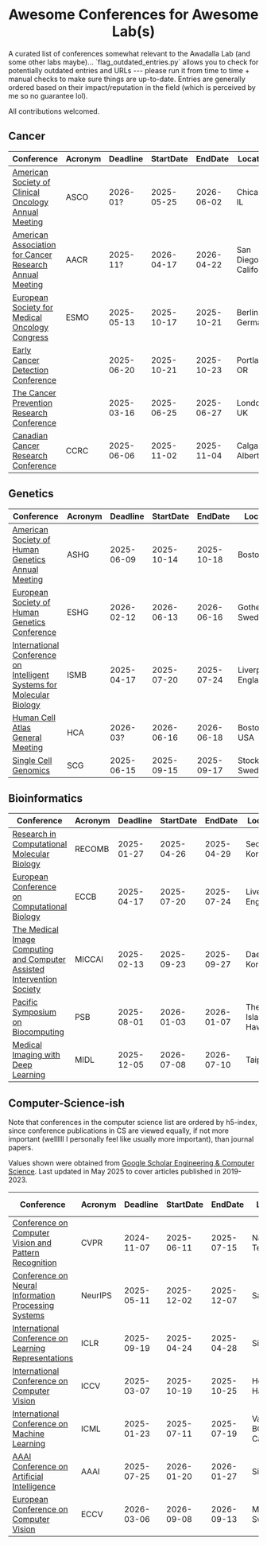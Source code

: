 <div align="center">
<h1>Awesome Conferences for Awesome Lab(s)</h1>
</div>
A curated list of conferences somewhat relevant to the Awadalla Lab (and some other labs maybe)... `flag_outdated_entries.py` allows you to check for potentially outdated entries and URLs --- please run it from time to time + manual checks to make sure things are up-to-date. Entries are generally ordered based on their impact/reputation in the field (which is perceived by me so no guarantee lol).

All contributions welcomed. 

## Cancer

| Conference                                                   | Acronym | Deadline   | StartDate  | EndDate    | Location              | Regularity |
| ------------------------------------------------------------ | ------- | ------------ | --------------------- | --------------------- | ---------- | ------------------------------------------------------------ |
| [American Society of Clinical Oncology Annual Meeting](https://conferences.asco.org/am/attend) | ASCO    | 2026-01? | 2025-05-25 | 2026-06-02 | Chicago, IL           | Annual     |
| [American Association for Cancer Research Annual Meeting](https://www.aacr.org/meeting/aacr-annual-meeting-2026/) | AACR    | 2025-11? | 2026-04-17 | 2026-04-22 | San Diego, California | Annual     |
| [European Society for Medical Oncology Congress](https://www.esmo.org/meeting-calendar/esmo-congress-2025) | ESMO    | 2025-05-13 | 2025-10-17 | 2025-10-21 | Berlin, Germany       | Annual     |
| [Early Cancer Detection Conference](https://www.earlydetectionresearch.com/) |         | 2025-06-20 | 2025-10-21 | 2025-10-23 | Portland, OR          | Annual     |
| [The Cancer Prevention Research Conference](https://www.cancerresearchuk.org/funding-for-researchers/research-events-and-conferences/the-cancer-prevention-research-conference) |         | 2025-03-16 | 2025-06-25 | 2025-06-27 | London, UK            | Annual     |
| [Canadian Cancer Research Conference](https://www.ccra-acrc.ca/conference/) | CCRC    | 2025-06-06 | 2025-11-02 | 2025-11-04 | Calgary, Alberta      | Biennial   |
## Genetics

| Conference                                                   | Acronym | Deadline   | StartDate  | EndDate    | Location           | Regularity |
| ------------------------------------------------------------ | ------- | ---------- | ---------- | ---------- | ------------------ | ---------- |
| [American Society of Human Genetics Annual Meeting](https://www.ashg.org/meetings/2025meeting/) | ASHG    | 2025-06-09 | 2025-10-14 | 2025-10-18 | Boston             | Annual     |
| [European Society of Human Genetics Conference](https://2026.eshg.org/) | ESHG    | 2026-02-12 | 2026-06-13 | 2026-06-16 | Gothenburg, Sweden | Annual     |
| [International Conference on Intelligent Systems for Molecular Biology](https://www.iscb.org/ismbeccb2025/home) | ISMB    | 2025-04-17 | 2025-07-20 | 2025-07-24 | Liverpool, England | Annual     |
| [Human Cell Atlas General Meeting](https://www.humancellatlas.org/event/hca-general-meeting-2026/) | HCA     | 2026-03?   | 2026-06-16 | 2026-06-18 | Boston, USA        | Annual     |
| [Single Cell Genomics](https://conferences.weizmann.ac.il/SCG2025/) | SCG     | 2025-06-15 | 2025-09-15 | 2025-09-17 | Stockholm, Sweden  | Annual     |

## Bioinformatics

| Conference                                                   | Acronym | Deadline   | StartDate  | EndDate    | Location                 | Regularity |
| ------------------------------------------------------------ | ------- | ---------- | ---------- | ---------- | ------------------------ | ---------- |
| [Research in Computational Molecular Biology](https://recomb.org/recomb2025/) | RECOMB  | 2025-01-27 | 2025-04-26 | 2025-04-29 | Seoul, Korea             | Annual     |
| [European Conference on Computational Biology](https://www.iscb.org/ismbeccb2025/home) | ECCB    | 2025-04-17 | 2025-07-20 | 2025-07-24 | Liverpool, England       | Annual     |
| [The Medical Image Computing and Computer Assisted Intervention Society](https://conferences.miccai.org/2025/en/) | MICCAI  | 2025-02-13 | 2025-09-23 | 2025-09-27 | Daejeon, Korea           | Annual     |
| [Pacific Symposium on Biocomputing](https://psb.stanford.edu/) | PSB     | 2025-08-01 | 2026-01-03 | 2026-01-07 | The Big Island of Hawaii | Annual     |
| [Medical Imaging with Deep Learning](https://2026.midl.io/)  | MIDL    | 2025-12-05 | 2026-07-08 | 2026-07-10 | Taipei                   | Annual     |

## Computer-Science-ish

Note that conferences in the computer science list are ordered by h5-index, since conference publications in CS are viewed equally, if not more important (wellllll I personally feel like usually more important), than journal papers. 

Values shown were obtained from [Google Scholar Engineering & Computer Science](https://scholar.google.com/citations?view_op=top_venues&hl=en&vq=eng). Last updated in May 2025 to cover articles published in 2019-2023.

| Conference                                                   | Acronym | Deadline   | StartDate  | EndDate    | Location              | Regularity | h5-index |
| ------------------------------------------------------------ | ------- | ---------- | ---------- | ---------- | --------------------- | ---------- | -------- |
| [Conference on Computer Vision and Pattern Recognition](https://cvpr.thecvf.com/) | CVPR    | 2024-11-07 | 2025-06-11 | 2025-07-15 | Nashville, Tennessee  | Annual     | 440      |
| [Conference on Neural Information Processing Systems](https://neurips.cc/) | NeurIPS | 2025-05-11 | 2025-12-02 | 2025-12-07 | San Diego             | Annual     | 337      |
| [International Conference on Learning Representations](https://iclr.cc/Conferences/2026) | ICLR    | 2025-09-19 | 2025-04-24 | 2025-04-28 | Singapore             | Annual     | 304      |
| [International Conference on Computer Vision](https://iccv.thecvf.com/) | ICCV    | 2025-03-07 | 2025-10-19 | 2025-10-25 | Honolulu, Hawaii      | Biennial   | 291      |
| [International Conference on Machine Learning](https://icml.cc/Conferences/2025) | ICML    | 2025-01-23 | 2025-07-11 | 2025-07-19 | Vancouver, BC, Canada | Annual     | 268      |
| [AAAI Conference on Artificial Intelligence](https://aaai.org/conference/aaai/aaai-26/) | AAAI    | 2025-07-25 | 2026-01-20 | 2026-01-27 | Singapore             | Annual     | 220      |
| [European Conference on Computer Vision](https://eccv2024.ecva.net/Conferences/2026) | ECCV    | 2026-03-06 | 2026-09-08 | 2026-09-13 | Malmö, Sweden         | Biennial   | 206      |
